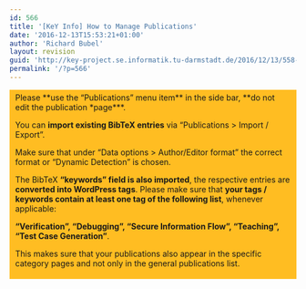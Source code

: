 ```yaml
---
id: 566
title: '[KeY Info] How to Manage Publications'
date: '2016-12-13T15:53:21+01:00'
author: 'Richard Bubel'
layout: revision
guid: 'http://key-project.se.informatik.tu-darmstadt.de/2016/12/13/558-autosave-v1/'
permalink: '/?p=566'
---
```


<div style="background-color: #ffbd22; padding: 5px 10px;">Please **use the “Publications” menu item** in the side bar, **do not edit the publication *page***.

You can **import existing BibTeX entries** via “Publications &gt; Import / Export”.

Make sure that under “Data options &gt; Author/Editor format” the correct format or “Dynamic Detection” is chosen.

The BibTeX **“keywords” field is also imported**, the respective entries are **converted into WordPress tags**. Please make sure that **your tags / keywords contain at least one tag of the following list**, whenever applicable:

**“Verification”, “Debugging”, “Secure Information Flow”, “Teaching”, “Test Case Generation”**.

This makes sure that your publications also appear in the specific category pages and not only in the general publications list.

</div>